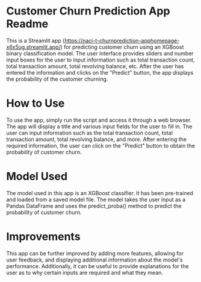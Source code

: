 # Customer Churn Prediction App Readme
This is a Streamlit app (https://naci-t-churnprediction-apphomepage-x6x5ug.streamlit.app/) for predicting customer churn using an XGBoost binary classification model. The user interface provides sliders and number input boxes for the user to input information such as total transaction count, total transaction amount, total revolving balance, etc. After the user has entered the information and clicks on the "Predict" button, the app displays the probability of the customer churning.

# How to Use
To use the app, simply run the script and access it through a web browser. The app will display a title and various input fields for the user to fill in. The user can input information such as the total transaction count, total transaction amount, total revolving balance, and more. After entering the required information, the user can click on the "Predict" button to obtain the probability of customer churn.

# Model Used
The model used in this app is an XGBoost classifier. It has been pre-trained and loaded from a saved model file. The model takes the user input as a Pandas DataFrame and uses the predict_proba() method to predict the probability of customer churn. 

# Improvements
This app can be further improved by adding more features, allowing for user feedback, and displaying additional information about the model's performance. Additionally, it can be useful to provide explanations for the user as to why certain inputs are required and what they mean.